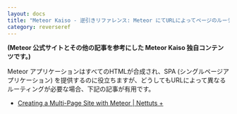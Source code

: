 ```yaml
---
layout: docs
title: "Meteor Kaiso - 逆引きリファレンス: Meteor にてURLによってページのルーティングを行う方法"
category: reverseref
---
```


**(Meteor 公式サイトとその他の記事を参考にした Meteor Kaiso 独自コンテンツです。)**

Meteor アプリケーションはすべてのHTMLが合成され、SPA (シングルページアプリケーション) を提供するのに役立ちますが、どうしてもURLによって異なるルーティングが必要な場合、下記の記事が有用です。

* [Creating a Multi-Page Site with Meteor | Nettuts +](http://net.tutsplus.com/tutorials/javascript-ajax/creating-a-multi-page-site-with-meteor/)
